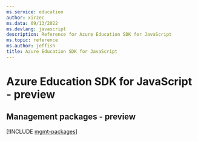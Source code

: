 ```yaml
---
ms.service: education
author: xirzec
ms.data: 09/13/2022
ms.devlang: javascript
description: Reference for Azure Education SDK for JavaScript
ms.topic: reference
ms.author: jeffish
title: Azure Education SDK for JavaScript
---
```

# Azure Education SDK for JavaScript - preview

## Management packages - preview
[!INCLUDE [mgmt-packages](education-mgmt-index.md)]